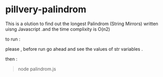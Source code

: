 # pillvery-palindrom

This is a olution to find out the longest Palindrom (String Mirrors)
written uisng Javascript .and the time complixity is O(n2)


to run :

please , before run go ahead and see the values of str variables .

then :

> node palindrom.js
